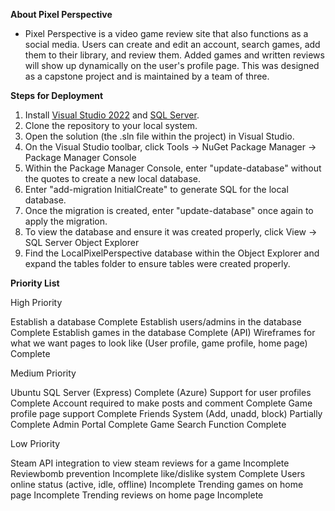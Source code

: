 **About Pixel Perspective**
- Pixel Perspective is a video game review site that also functions as a social media. Users can create and edit an account, search games, add them to their library, and review them. Added games and written reviews will show up dynamically on the user's profile page. This was designed as a capstone project and is maintained by a team of three. 

**Steps for Deployment**
1. Install <a href="https://visualstudio.microsoft.com/downloads/" target="_blank">Visual Studio 2022</a> and <a href="https://www.microsoft.com/en-us/sql-server/sql-server-downloads" target="_blank">SQL Server</a>.
2. Clone the repository to your local system.
3. Open the solution (the .sln file within the project) in Visual Studio.
4. On the Visual Studio toolbar, click Tools -> NuGet Package Manager -> Package Manager Console
5. Within the Package Manager Console, enter "update-database" without the quotes to create a new local database.
6. Enter "add-migration InitialCreate" to generate SQL for the local database.
7. Once the migration is created, enter "update-database" once again to apply the migration.
8. To view the database and ensure it was created properly, click View -> SQL Server Object Explorer
9. Find the LocalPixelPerspective database within the Object Explorer and expand the tables folder to ensure tables were created properly.
   
**Priority List**

High Priority

Establish a database Complete
Establish users/admins in the database Complete
Establish games in the database Complete (API)
Wireframes for what we want pages to look like (User profile, game profile, home page) Complete

Medium Priority

Ubuntu SQL Server (Express) Complete (Azure)
Support for user profiles Complete
Account required to make posts and comment Complete
Game profile page support Complete
Friends System (Add, unadd, block) Partially Complete
Admin Portal Complete
Game Search Function Complete

Low Priority

Steam API integration to view steam reviews for a game Incomplete
Reviewbomb prevention Incomplete
like/dislike system Complete
Users online status (active, idle, offline) Incomplete
Trending games on home page Incomplete
Trending reviews on home page Incomplete

